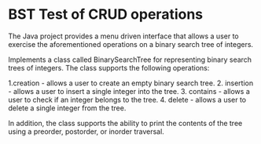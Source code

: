 # BST Test of CRUD operations
The Java project provides a menu driven interface that allows a user to
exercise the aforementioned operations on a binary search tree of
integers.

Implements a class called BinarySearchTree for representing binary
search trees of integers. The class supports the following operations:

1.creation - allows a user to create an empty binary search tree.
2. insertion - allows a user to insert a single integer into the tree.
3. contains - allows a user to check if an integer belongs to the tree.
4. delete - allows a user to delete a single integer from the tree.

In addition, the class supports the ability to print the contents of
the tree using a preorder, postorder, or inorder traversal.
